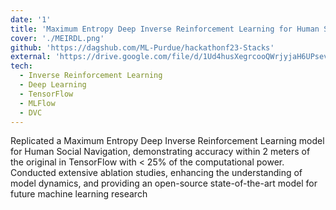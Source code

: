 ```yaml
---
date: '1'
title: 'Maximum Entropy Deep Inverse Reinforcement Learning for Human Social Navigation'
cover: './MEIRDL.png'
github: 'https://dagshub.com/ML-Purdue/hackathonf23-Stacks'
external: 'https://drive.google.com/file/d/1Ud4husXegrcooQWrjyjaH6UPsevW_7Su/view'
tech:
  - Inverse Reinforcement Learning
  - Deep Learning
  - TensorFlow
  - MLFlow
  - DVC
---
```


Replicated a Maximum Entropy Deep Inverse Reinforcement Learning model for Human Social Navigation,
demonstrating accuracy within 2 meters of the original in TensorFlow with < 25% of the computational power. Conducted extensive ablation studies, enhancing the understanding of model dynamics, and providing an open-source state-of-the-art model for future machine learning research
